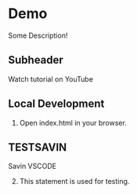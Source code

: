 # Demo

Some Description!

## Subheader

Watch tutorial on YouTube

## Local Development

1. Open index.html in your browser.


## TESTSAVIN

Savin VSCODE

2. This statement is used for testing.
